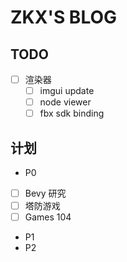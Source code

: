 # ZKX'S BLOG

## TODO

- [ ] 渲染器
	- [ ] imgui update
	- [ ] node viewer
	- [ ] fbx sdk binding

## 计划

- P0
- [ ] Bevy 研究
- [ ] 塔防游戏 
- [ ] Games 104 
- P1
- P2
